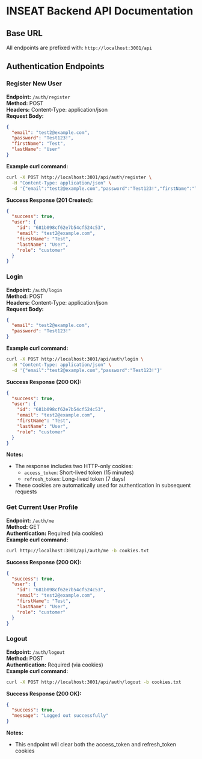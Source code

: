 # INSEAT Backend API Documentation

## Base URL
All endpoints are prefixed with: `http://localhost:3001/api`

## Authentication Endpoints

### Register New User
**Endpoint:** `/auth/register`  
**Method:** POST  
**Headers:** Content-Type: application/json  
**Request Body:**
```json
{
  "email": "test2@example.com",
  "password": "Test123!",
  "firstName": "Test",
  "lastName": "User"
}
```
**Example curl command:**
```bash
curl -X POST http://localhost:3001/api/auth/register \
  -H "Content-Type: application/json" \
  -d '{"email":"test2@example.com","password":"Test123!","firstName":"Test","lastName":"User"}'
```
**Success Response (201 Created):**
```json
{
  "success": true,
  "user": {
    "id": "681b098cf62e7b54cf524c53",
    "email": "test2@example.com",
    "firstName": "Test",
    "lastName": "User",
    "role": "customer"
  }
}
```

### Login
**Endpoint:** `/auth/login`  
**Method:** POST  
**Headers:** Content-Type: application/json  
**Request Body:**
```json
{
  "email": "test2@example.com",
  "password": "Test123!"
}
```
**Example curl command:**
```bash
curl -X POST http://localhost:3001/api/auth/login \
  -H "Content-Type: application/json" \
  -d '{"email":"test2@example.com","password":"Test123!"}'
```
**Success Response (200 OK):**
```json
{
  "success": true,
  "user": {
    "id": "681b098cf62e7b54cf524c53",
    "email": "test2@example.com",
    "firstName": "Test",
    "lastName": "User",
    "role": "customer"
  }
}
```
**Notes:**
- The response includes two HTTP-only cookies:
  - `access_token`: Short-lived token (15 minutes)
  - `refresh_token`: Long-lived token (7 days)
- These cookies are automatically used for authentication in subsequent requests

### Get Current User Profile
**Endpoint:** `/auth/me`  
**Method:** GET  
**Authentication:** Required (via cookies)  
**Example curl command:**
```bash
curl http://localhost:3001/api/auth/me -b cookies.txt
```
**Success Response (200 OK):**
```json
{
  "success": true,
  "user": {
    "id": "681b098cf62e7b54cf524c53",
    "email": "test2@example.com",
    "firstName": "Test",
    "lastName": "User",
    "role": "customer"
  }
}
```

### Logout
**Endpoint:** `/auth/logout`  
**Method:** POST  
**Authentication:** Required (via cookies)  
**Example curl command:**
```bash
curl -X POST http://localhost:3001/api/auth/logout -b cookies.txt
```
**Success Response (200 OK):**
```json
{
  "success": true,
  "message": "Logged out successfully"
}
```
**Notes:**
- This endpoint will clear both the access_token and refresh_token cookies

